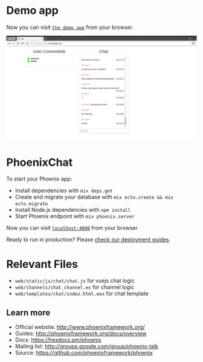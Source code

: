# Demo app
Now you can visit [`the demo app`](https://warm-meadow-51920.herokuapp.com) from your browser.

![Alt text](/extras/screen.jpg?raw=true "Optional Title")


# PhoenixChat

To start your Phoenix app:

  * Install dependencies with `mix deps.get`
  * Create and migrate your database with `mix ecto.create && mix ecto.migrate`
  * Install Node.js dependencies with `npm install`
  * Start Phoenix endpoint with `mix phoenix.server`

Now you can visit [`localhost:4000`](http://localhost:4000) from your browser.

Ready to run in production? Please [check our deployment guides](http://www.phoenixframework.org/docs/deployment).

# Relevant Files
* `web/static/js/chat/chat.js` for vuejs chat logic
* `web/channels/chat_channel.ex` for channel logic
* `web/templates/chat/index.html.eex` for chat template

## Learn more

  * Official website: http://www.phoenixframework.org/
  * Guides: http://phoenixframework.org/docs/overview
  * Docs: https://hexdocs.pm/phoenix
  * Mailing list: http://groups.google.com/group/phoenix-talk
  * Source: https://github.com/phoenixframework/phoenix
